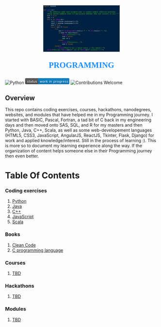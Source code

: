 <p align="center"><img width=50% src="images/code.png"></p>

<p align="center" style="color:DodgerBlue; font-family:cambria; font-variant: normal; font-size:20pt; font-weight:bold; font-weight: 900">PROGRAMMING 
</p>

![Python](https://camo.githubusercontent.com/de59e8e9b410aa0b9479b114040c06468ef33cfc/68747470733a2f2f696d672e736869656c64732e696f2f62616467652f707974686f6e2d76332e362b2d626c75652e737667) ![Status](images/status-work-in-progress.png) ![Contributions Welcome](https://camo.githubusercontent.com/72f84692f9f89555c176bb9e0eca9cf08d97fec9/68747470733a2f2f696d672e736869656c64732e696f2f62616467652f636f6e747269627574696f6e732d77656c636f6d652d6f72616e67652e737667)

## **Overview**
This repo contains coding exercises, courses, hackathons, nanodegrees, websites, and modules that have helped me in my Programming journey. I started with BASIC, Pascal, Fortran, a tad bit of C back in my engineering days and then moved onto SAS, SQL, and R for my masters and then Python, Java, C++, Scala, as well as some web-developement languages (HTML5, CSS3, JavaScript, AngularJS, ReactJS, Tkinter, Flask, Django) for work and applied knowledge/interest. Still in the process of learning :). This is more so to document my learning experience along the way. If the organization of content helps someone else in their Programming journey then even better.

# **Table Of Contents**

### **Coding exercises**
1. [Python](https://github.com/manchester9/coding/tree/master/coding-exercises/python-basics)
2. [Java](https://github.com/manchester9/coding/tree/master/coding-exercises/java-basics)
3. [C++](https://github.com/manchester9/coding/tree/master/coding-exercises/c%2B%2B%20basics)
4. [JavaScript](https://github.com/manchester9/coding/tree/master/coding-exercises/javascript-basics)
5. [Scala](https://github.com/manchester9/coding/tree/master/coding-exercises/scala-basics)

### **Books**
1. [Clean Code](https://www.amazon.com/Clean-Code-Handbook-Software-Craftsmanship/dp/0132350882/ref=sr_1_6?dchild=1&keywords=code&qid=1584929808&sr=8-6)
2. [C programming language](https://www.amazon.com/Programming-Language-PROGRAMMING-LANG-_p2-ebook/dp/B009ZUZ9FW/ref=sr_1_3?crid=22PQ278S426M6&dchild=1&keywords=learn+c+the+hard+way&qid=1590500631&sprefix=learn+c+the+h%2Caps%2C161&sr=8-3)

### **Courses**
1. [TBD]()

### **Hackathons**
1. [TBD]()

### **Modules**
1. [TBD]()

